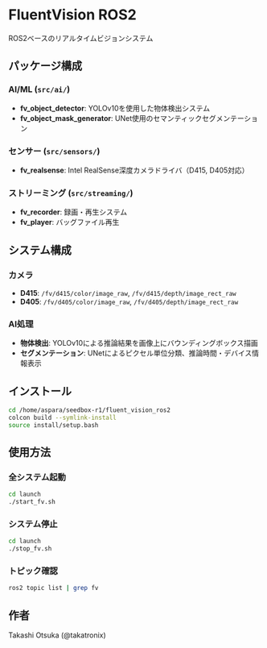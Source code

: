 # FluentVision ROS2

ROS2ベースのリアルタイムビジョンシステム

## パッケージ構成

### AI/ML (`src/ai/`)
- **fv_object_detector**: YOLOv10を使用した物体検出システム
- **fv_object_mask_generator**: UNet使用のセマンティックセグメンテーション

### センサー (`src/sensors/`)
- **fv_realsense**: Intel RealSense深度カメラドライバ（D415, D405対応）

### ストリーミング (`src/streaming/`)
- **fv_recorder**: 録画・再生システム
- **fv_player**: バッグファイル再生

## システム構成

### カメラ
- **D415**: `/fv/d415/color/image_raw`, `/fv/d415/depth/image_rect_raw`
- **D405**: `/fv/d405/color/image_raw`, `/fv/d405/depth/image_rect_raw`

### AI処理
- **物体検出**: YOLOv10による推論結果を画像上にバウンディングボックス描画
- **セグメンテーション**: UNetによるピクセル単位分類、推論時間・デバイス情報表示

## インストール

```bash
cd /home/aspara/seedbox-r1/fluent_vision_ros2
colcon build --symlink-install
source install/setup.bash
```

## 使用方法

### 全システム起動
```bash
cd launch
./start_fv.sh
```

### システム停止
```bash
cd launch
./stop_fv.sh
```

### トピック確認
```bash
ros2 topic list | grep fv
```

## 作者

Takashi Otsuka (@takatronix)